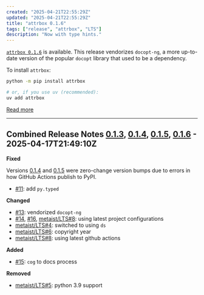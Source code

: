 ```yaml
---
created: "2025-04-21T22:55:29Z"
updated: "2025-04-21T22:55:29Z"
title: "attrbox 0.1.6"
tags: ["release", "attrbox", "LTS"]
description: "Now with type hints."
---
```


[`attrbox 0.1.6`][release] is available. This release vendorizes `docopt-ng`, a more up-to-date version of the popular `docopt` library that used to be a dependency.

To install `attrbox`:

```bash
python -m pip install attrbox

# or, if you use uv (recommended):
uv add attrbox
```

[Read more](https://github.com/metaist/attrbox)

[release]: https://github.com/metaist/attrbox/releases/tag/0.1.6

---

## Combined Release Notes [0.1.3], [0.1.4], [0.1.5], [0.1.6] - 2025-04-17T21:49:10Z

[#11]: https://github.com/metaist/attrbox/issues/11
[#13]: https://github.com/metaist/attrbox/issues/13
[#14]: https://github.com/metaist/attrbox/issues/14
[#15]: https://github.com/metaist/attrbox/issues/15
[#16]: https://github.com/metaist/attrbox/issues/16
[0.1.3]: https://github.com/metaist/attrbox/compare/0.1.2...0.1.3
[0.1.4]: https://github.com/metaist/attrbox/compare/0.1.3...0.1.4
[0.1.5]: https://github.com/metaist/attrbox/compare/0.1.4...0.1.5
[0.1.6]: https://github.com/metaist/attrbox/compare/0.1.5...0.1.6
[metaist/LTS#4]: https://github.com/metaist/LTS/issues/4
[metaist/LTS#5]: https://github.com/metaist/LTS/issues/5
[metaist/LTS#6]: https://github.com/metaist/LTS/issues/6
[metaist/LTS#8]: https://github.com/metaist/LTS/issues/8

**Fixed**

Versions [0.1.4] and [0.1.5] were zero-change version bumps due to errors in how GitHub Actions publish to PyPI.

- [#11]: add `py.typed`

**Changed**

- [#13]: vendorized `docopt-ng`
- [#14], [#16], [metaist/LTS#8]: using latest project configurations
- [metaist/LTS#4]: switched to using `ds`
- [metaist/LTS#6]: copyright year
- [metaist/LTS#8]: using latest github actions

**Added**

- [#15]: `cog` to docs process

**Removed**

- [metaist/LTS#5]: python 3.9 support
